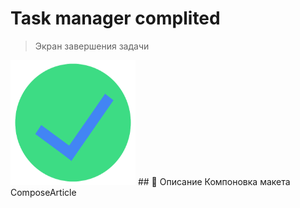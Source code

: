 # Task manager complited
> Экран завершения задачи
>
>
<img src="images/ic_task_completed.png" alt="Логотип проекта" width="200" height="200">
## 📌 Описание
Компоновка макета
ComposeArticle
